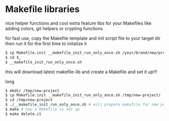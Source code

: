 # Makefile libraries

nice helper functions and cool extra feature libs for your Makefiles
like adding colors, git helpers or crypting functions

for fast use, copy the Makefile template and init script file to your target dir
then run it for the first time to initalize it 

```bash
$ cp Makefile.init __makefile_init_run_only_once.sh /your/brand/new/project/target/dir/
$ cd $_
$ __makefile_init_run_only_once.sh
```

this will download latest makefile-lib and create a Makefile and set it up!!!

long
```bash
$ mkdir /tmp/new-project
$ cp Makefile.init __makefile_init_run_only_once.sh /tmp/new-project/
$ cd /tmp/new-project
$ ./__makefile_init_run_only_once.sh # will prepare makefile for new project (download files)
$ make # now a Makefile is set up
$ make delete.it
```
